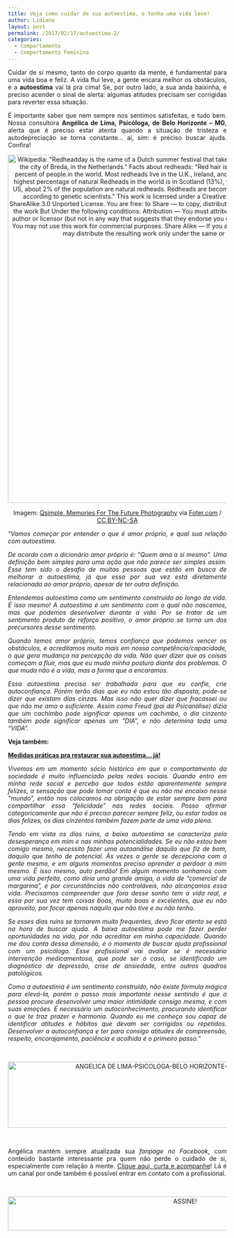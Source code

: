 ```yaml
---
title: Veja como cuidar de sua autoestima, e tenha uma vida leve!
author: Lidiane
layout: post
permalink: /2017/02/17/autoestima-2/
categories:
  - Comportamento
  - Comportamento Feminino
---
```

<p align="justify">
  Cuidar de si mesmo, tanto do corpo quanto da mente, é fundamental para uma vida boa e feliz. A vida flui leve, a gente encara melhor os obstáculos, e a <strong>autoestima</strong> vai lá pra cima! Se, por outro lado, a sua anda baixinha, é preciso acender o sinal de alerta: algumas atitudes precisam ser corrigidas para reverter essa situação.
</p>

<p align="justify">
  É importante saber que nem sempre nos sentimos satisfeitas, e tudo bem. Nossa consultora <strong>Angélica de Lima, Psicóloga, de Belo Horizonte – MG</strong>, alerta que é preciso estar atenta quando a situação de tristeza e autodepreciação se torna constante… aí, sim: é preciso buscar ajuda. Confira!
</p>

<p align="center">
  <img class="size-full wp-image-13493" src="https://www.trololodemulher.com.br/2017/02/COMPORTAMENTO-COMPORTAMENTO-FEMININO-AUTOESTIMA-800.jpg" alt="Wikipedia: &quot;Redheadday is the name of a Dutch summer festival that takes place each first weekend of September in the city of Breda, in the Netherlands.&quot; Facts about redheads: &quot;Red hair is seen on the heads of only less than one percent of people.in the world. Most redheads live in the U.K., Ireland, and former colonies of U.K. like Australia. The highest percentage of natural Redheads in the world is in Scotland (13%), followed closely by Ireland with 10%. In the US, about 2% of the population are natural redheads. Redheads are becoming rarer and could be extinct in 100 years, according to genetic scientists.&quot; This work is licensed under a Creative Commons Attribution-NonCommercial-ShareAlike 3.0 Unported License. You are free: to Share — to copy, distribute and transmit the work to Remix — to adapt the work But Under the following conditions: Attribution — You must attribute the work in the manner specified by the author or licensor (but not in any way that suggests that they endorse you or your use of the work). Noncommercial — You may not use this work for commercial purposes. Share Alike — If you alter, transform, or build upon this work, you may distribute the resulting work only under the same or similar license to this one." width="800" height="800" />
</p>

<p align="center">
  Imagem: <a href="https://www.flickr.com/photos/qsimple/6121239708/" target="_blank" rel="noopener noreferrer">Qsimple, Memories For The Future Photography</a> via <a href="http://foter.com/" target="_blank" rel="noopener noreferrer">Foter.com</a> / <a href="http://creativecommons.org/licenses/by-nc-sa/2.0/" target="_blank" rel="noopener noreferrer">CC BY-NC-SA</a>
</p>

<p style="text-align: justify;" align="justify">
  “<em>Vamos começar por entender o que é amor próprio, e qual sua relação com autoestima. </em>
</p>

<p style="text-align: justify;">
  <em>De acordo com o dicionário amor próprio é: “Quem ama a si mesmo”. Uma definição bem simples para uma ação que não parece ser simples assim. Esse tem sido o desafio de muitas pessoas que estão em busca de melhorar a autoestima, já que essa por sua vez está diretamente relacionada ao amor próprio, apesar de ter outra definição. </em>
</p>

<p style="text-align: justify;">
  <em>Entendemos autoestima como um sentimento construído ao longo da vida. É isso mesmo! A autoestima é um sentimento com o qual não nascemos, mas que podemos desenvolver durante a vida. Por se tratar de um sentimento produto de reforço positivo, o amor próprio se torna um dos precursores desse sentimento. </em>
</p>

<p style="text-align: justify;">
  <em>Quando temos amor próprio, temos confiança que podemos vencer os obstáculos, e acreditamos muito mais em nossa competência/capacidade, o que gera mudança na percepção da vida. Não quer dizer que as coisas começam a fluir, mas que eu mudo minha postura diante dos problemas. O que muda não é a vida, mas a forma que a encaramos.</em>
</p>

<p style="text-align: justify;">
  <em>Essa autoestima precisa ser trabalhada para que eu confie, crie autoconfiança. Porém terão dias que eu não estou tão disposta, pode-se dizer que existam dias cinzas. Mas isso não quer dizer que fracassei ou que não me amo o suficiente. Assim como Freud (pai da Psicanálise) dizia que um cachimbo pode significar apenas um cachimbo, o dia cinzento também pode significar apenas um “DIA”, e não determina toda uma “VIDA”.</em>
</p>

<p align="justify">
  <strong>Veja também:</strong>
</p>

<p align="justify">
  <a href="http://www.trololodemulher.com.br/2016/05/30/autoestima/" target="_blank" rel="noopener noreferrer"><strong>Medidas práticas pra restaurar sua autoestima… já!</strong></a>
</p>

<p style="text-align: justify;">
  <em>Vivemos em um momento sócio histórico em que o comportamento da sociedade é muito influenciado pelas redes sociais. Quando entro em minha rede social e percebo que todos estão aparentemente sempre felizes, a sensação que pode tomar conta é que eu não me encaixo nesse “mundo”, então nos colocamos na obrigação de estar sempre bem para compartilhar essa “felicidade” nas redes sociais. Posso afirmar categoricamente que não é preciso parecer sempre feliz, ou estar todos os dias felizes, os dias cinzentos também fazem parte de uma vida plena. </em>
</p>

<p style="text-align: justify;">
  <em>Tendo em vista os dias ruins, a baixa autoestima se caracteriza pela desesperança em mim e nas minhas potencialidades. Se eu não estou bem comigo mesmo, necessito fazer uma autoanálise daquilo que fiz de bom, daquilo que tenho de potencial. Às vezes a gente se decepciona com a gente mesmo, e em alguns momentos preciso aprender a perdoar a mim mesmo. É isso mesmo, auto perdão! Em algum momento sonhamos com uma vida perfeita, como diria uma grande amiga, a vida de “comercial de margarina”, e por circunstâncias não controláveis, não alcançamos essa vida. Precisamos compreender que fora desse sonho tem a vida real, e essa por sua vez tem coisas boas, muito boas e excelentes, que eu não aproveito, por focar apenas naquilo que não tive e ou não tenho.</em>
</p>

<p style="text-align: justify;">
  <em>Se esses dias ruins se tornarem muito frequentes, devo ficar atento se está na hora de buscar ajuda. A baixa autoestima pode me fazer perder oportunidades na vida, por não acreditar em minha capacidade. Quando me dou conta dessa dimensão, é o momento de buscar ajuda profissional com um psicólogo. Esse profissional vai avaliar se é necessário intervenção medicamentosa, que pode ser o caso, se identificado um diagnóstico de depressão, crise de ansiedade, entre outros quadros patológicos. </em>
</p>

<p style="text-align: justify;">
  <em>Como a autoestima é um sentimento construído, não existe fórmula mágica para elevá-la, porém o passo mais importante nesse sentindo é que a pessoa procure desenvolver uma maior intimidade consigo mesma, e com suas emoções. É necessário um autoconhecimento, procurando identificar o que te traz prazer e harmonia. Quando eu me conheço sou capaz de identificar atitudes e hábitos que devam ser corrigidos ou repetidos. Desenvolver a autoconfiança e ter para consigo atitudes de compreensão, respeito, encorajamento, paciência e acolhida é o primeiro passo.</em>”
</p>

&nbsp;

<p align="center">
  <img class="alignnone size-full wp-image-13490" src="https://www.trololodemulher.com.br/2017/02/ANGELICA-DE-LIMA-PSICOLOGA-BELO-HORIZONTE-MINAS-GERAIS-MG-BH.jpg" alt="ANGELICA DE LIMA-PSICOLOGA-BELO HORIZONTE-MINAS GERAIS-MG-BH" width="800" height="152" />
</p>

&nbsp;

<p style="text-align: justify;">
  Angélica mantém sempre atualizada sua <em>fanpage no Facebook</em>, com conteúdo bastante interessante pra quem não perde o cuidado de si, especialmente com relação à mente. <a href="https://www.facebook.com/Psicologaangelicalima/" target="_blank" rel="noopener noreferrer">Clique aqui, curta e acompanhe</a>! Lá é um canal por onde também é possível entrar em contato com a profissional.
</p>

&nbsp;

<p align="center">
  <a href="http://feedburner.google.com/fb/a/mailverify?uri=blogbichafemea&loc=pt_BR" target="_blank" rel="noopener noreferrer"><img class="alignnone size-full wp-image-10439" src="https://www.trololodemulher.com.br/2014/09/ASSINE.png" alt="ASSINE!" width="800" height="78" /></a>
</p>

&nbsp;

&nbsp;
